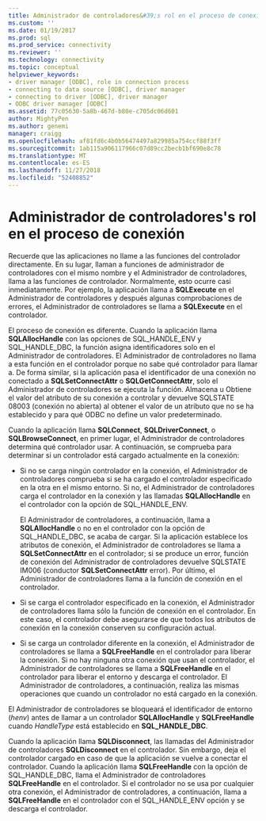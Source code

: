 ```yaml
---
title: Administrador de controladores&#39;s rol en el proceso de conexión | Microsoft Docs
ms.custom: ''
ms.date: 01/19/2017
ms.prod: sql
ms.prod_service: connectivity
ms.reviewer: ''
ms.technology: connectivity
ms.topic: conceptual
helpviewer_keywords:
- driver manager [ODBC], role in connection process
- connecting to data source [ODBC], driver manager
- connecting to driver [ODBC], driver manager
- ODBC driver manager [ODBC]
ms.assetid: 77c05630-5a8b-467d-b80e-c705dc06d601
author: MightyPen
ms.author: genemi
manager: craigg
ms.openlocfilehash: af81fd6c4b0b56474497a829985a754ccf88f3ff
ms.sourcegitcommit: 1ab115a906117966c07d89cc2becb1bf690e8c78
ms.translationtype: MT
ms.contentlocale: es-ES
ms.lasthandoff: 11/27/2018
ms.locfileid: "52408852"
---
```

# <a name="driver-manager39s-role-in-the-connection-process"></a>Administrador de controladores&#39;s rol en el proceso de conexión
Recuerde que las aplicaciones no llame a las funciones del controlador directamente. En su lugar, llaman a funciones de administrador de controladores con el mismo nombre y el Administrador de controladores, llama a las funciones de controlador. Normalmente, esto ocurre casi inmediatamente. Por ejemplo, la aplicación llama a **SQLExecute** en el Administrador de controladores y después algunas comprobaciones de errores, el Administrador de controladores se llama a **SQLExecute** en el controlador.  
  
 El proceso de conexión es diferente. Cuando la aplicación llama **SQLAllocHandle** con las opciones de SQL_HANDLE_ENV y SQL_HANDLE_DBC, la función asigna identificadores solo en el Administrador de controladores. El Administrador de controladores no llama a esta función en el controlador porque no sabe qué controlador para llamar a. De forma similar, si la aplicación pasa el identificador de una conexión no conectado a **SQLSetConnectAttr** o **SQLGetConnectAttr**, solo el Administrador de controladores se ejecuta la función. Almacena u Obtiene el valor del atributo de su conexión a controlar y devuelve SQLSTATE 08003 (conexión no abierta) al obtener el valor de un atributo que no se ha establecido y para qué ODBC no define un valor predeterminado.  
  
 Cuando la aplicación llama **SQLConnect**, **SQLDriverConnect**, o **SQLBrowseConnect**, en primer lugar, el Administrador de controladores determina qué controlador usar. A continuación, se comprueba para determinar si un controlador está cargado actualmente en la conexión:  
  
-   Si no se carga ningún controlador en la conexión, el Administrador de controladores comprueba si se ha cargado el controlador especificado en la otra en el mismo entorno. Si no, el Administrador de controladores carga el controlador en la conexión y las llamadas **SQLAllocHandle** en el controlador con la opción de SQL_HANDLE_ENV.  
  
     El Administrador de controladores, a continuación, llama a **SQLAllocHandle** o no en el controlador con la opción de SQL_HANDLE_DBC, se acaba de cargar. Si la aplicación establece los atributos de conexión, el Administrador de controladores se llama a **SQLSetConnectAttr** en el controlador; si se produce un error, función de conexión del Administrador de controladores devuelve SQLSTATE IM006 (conductor  **SQLSetConnectAttr** error). Por último, el Administrador de controladores llama a la función de conexión en el controlador.  
  
-   Si se carga el controlador especificado en la conexión, el Administrador de controladores llama sólo la función de conexión en el controlador. En este caso, el controlador debe asegurarse de que todos los atributos de conexión en la conexión conserven su configuración actual.  
  
-   Si se carga un controlador diferente en la conexión, el Administrador de controladores se llama a **SQLFreeHandle** en el controlador para liberar la conexión. Si no hay ninguna otra conexión que usan el controlador, el Administrador de controladores se llama a **SQLFreeHandle** en el controlador para liberar el entorno y descarga el controlador. El Administrador de controladores, a continuación, realiza las mismas operaciones que cuando un controlador no está cargado en la conexión.  
  
 El Administrador de controladores se bloqueará el identificador de entorno (*henv*) antes de llamar a un controlador **SQLAllocHandle** y **SQLFreeHandle** cuando *HandleType* está establecido en **SQL_HANDLE_DBC**.  
  
 Cuando la aplicación llama **SQLDisconnect**, las llamadas del Administrador de controladores **SQLDisconnect** en el controlador. Sin embargo, deja el controlador cargado en caso de que la aplicación se vuelve a conectar el controlador. Cuando la aplicación llama **SQLFreeHandle** con la opción de SQL_HANDLE_DBC, llama el Administrador de controladores **SQLFreeHandle** en el controlador. Si el controlador no se usa por cualquier otra conexión, el Administrador de controladores, a continuación, llama a **SQLFreeHandle** en el controlador con el SQL_HANDLE_ENV opción y se descarga el controlador.
